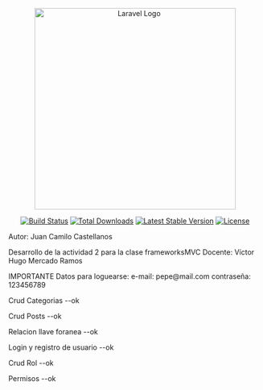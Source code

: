 <p align="center"><a href="https://laravel.com" target="_blank"><img src="https://raw.githubusercontent.com/laravel/art/master/logo-lockup/5%20SVG/2%20CMYK/1%20Full%20Color/laravel-logolockup-cmyk-red.svg" width="400" alt="Laravel Logo"></a></p>

<p align="center">
<a href="https://github.com/laravel/framework/actions"><img src="https://github.com/laravel/framework/workflows/tests/badge.svg" alt="Build Status"></a>
<a href="https://packagist.org/packages/laravel/framework"><img src="https://img.shields.io/packagist/dt/laravel/framework" alt="Total Downloads"></a>
<a href="https://packagist.org/packages/laravel/framework"><img src="https://img.shields.io/packagist/v/laravel/framework" alt="Latest Stable Version"></a>
<a href="https://packagist.org/packages/laravel/framework"><img src="https://img.shields.io/packagist/l/laravel/framework" alt="License"></a>
</p>

Autor: Juan Camilo Castellanos

Desarrollo de la actividad 2 para la clase frameworksMVC
Docente: Víctor Hugo Mercado Ramos

<p>IMPORTANTE Datos para loguearse: e-mail: pepe@mail.com contraseña: 123456789</p>

<p>Crud Categorias --ok</p>

<p>Crud Posts --ok </p>

<p>Relacion llave foranea --ok</p>

<p>Login y registro de usuario --ok</p>

<p>Crud Rol --ok </p>

<p>Permisos --ok </p>

